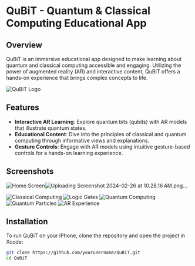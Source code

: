 # QuBiT - Quantum & Classical Computing Educational App

## Overview
QuBiT is an immersive educational app designed to make learning about quantum and classical computing accessible and engaging. Utilizing the power of augmented reality (AR) and interactive content, QuBiT offers a hands-on experience that brings complex concepts to life.

![QuBiT Logo](URL_to_Logo_Image)

## Features
- **Interactive AR Learning**: Explore quantum bits (qubits) with AR models that illustrate quantum states.
- **Educational Content**: Dive into the principles of classical and quantum computing through informative views and explanations.
- **Gesture Controls**: Engage with AR models using intuitive gesture-based controls for a hands-on learning experience.

## Screenshots
![Home Screen](URL_to_Home_Screen_Image)![Uploading Screenshot 2024-02-26 at 10.28.16 AM.png…]()

![Classical Computing](URL_to_Classical_Computing_Image)
![Logic Gates](URL_to_Logic_Gates_Image)
![Quantum Computing](URL_to_Quantum_Computing_Image)
![Quantum Particles](URL_to_Quantum_Particles_Image)
![AR Experience](URL_to_AR_Experience_Image)

## Installation
To run QuBiT on your iPhone, clone the repository and open the project in Xcode:
```bash
git clone https://github.com/yourusername/QuBiT.git
cd QuBiT
